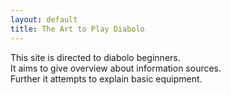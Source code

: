 ```yaml
---
layout: default
title: The Art to Play Diabolo
---
```


<!-- ![cats and cucumbers](/images/diabolo1.jpg){:class="img-responsive"} -->

This site is directed to diabolo beginners.  
It aims to give overview about information sources.  
Further it attempts to explain basic equipment.
